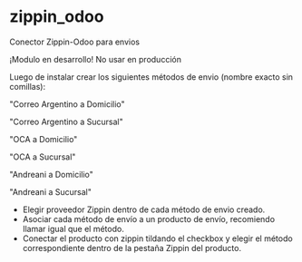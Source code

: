 # zippin_odoo
Conector Zippin-Odoo para envios

¡Modulo en desarrollo! No usar en producción

Luego de instalar crear los siguientes métodos de envio (nombre exacto sin comillas):

"Correo Argentino a Domicilio"

"Correo Argentino a Sucursal"

"OCA a Domicilio"

"OCA a Sucursal"

"Andreani a Domicilio"

"Andreani a Sucursal"

- Elegir proveedor Zippin dentro de cada método de envio creado.
- Asociar cada método de envío a un producto de envío, recomiendo llamar igual que el método.
- Conectar el producto con zippin tildando el checkbox y elegir el método correspondiente dentro de la pestaña Zippin del producto.
